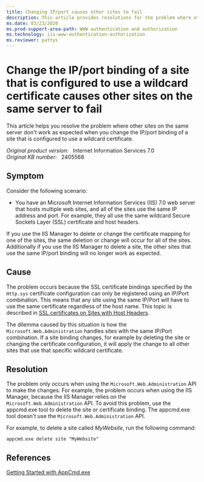 ```yaml
---
title: Changing IP/port causes other sites to fail
description: This article provides resolutions for the problem where other sites on the same server don't work as expected when you change the IP/port binding of a site that is configured to use a wildcard certificate.
ms.date: 03/23/2020
ms.prod-support-area-path: WWW authentication and authorization
ms.technology: iis-www-authentication-authorization
ms.reviewer: pattys
---
```

# Change the IP/port binding of a site that is configured to use a wildcard certificate causes other sites on the same server to fail

This article helps you resolve the problem where other sites on the same server don't work as expected when you change the IP/port binding of a site that is configured to use a wildcard certificate.

_Original product version:_ &nbsp; Internet Information Services 7.0  
_Original KB number:_ &nbsp; 2405568

## Symptom

Consider the following scenario:

- You have an Microsoft Internet Information Services (IIS) 7.0 web server that hosts multiple web sites, and all of the sites use the same IP address and port. For example, they all use the same wildcard Secure Sockets Layer (SSL) certificate and host headers.

If you use the IIS Manager to delete or change the certificate mapping for one of the sites, the same deletion or change will occur for all of the sites. Additionally if you use the IIS Manager to delete a site, the other sites that use the same IP/port binding will no longer work as expected.

## Cause

The problem occurs because the SSL certificate bindings specified by the `Http.sys` certificate configuration can only be registered using an IP/Port combination. This means that any site using the same IP/Port will have to use the same certificate regardless of the host name. This topic is described in [SSL certificates on Sites with Host Headers](https://blogs.iis.net/thomad/ssl-certificates-on-sites-with-host-headers).

The dilemma caused by this situation is how the `Microsoft.Web.Administration` handles sites with the same IP/Port combination. If a site binding changes, for example by deleting the site or changing the certificate configuration, it will apply the change to all other sites that use that specific wildcard certificate.

## Resolution

The problem only occurs when using the `Microsoft.Web.Administration` API to make the changes. For example, the problem occurs when using the IIS Manager, because the IIS Manager relies on the `Microsoft.Web.Administration` API. To avoid this problem, use the appcmd.exe tool to delete the site or certificate binding. The appcmd.exe tool doesn't use the `Microsoft.Web.Administration` API.

For example, to delete a site called *MyWebsite*, run the following  command:

```console
appcmd.exe delete site "MyWebsite"
```

## References

[Getting Started with AppCmd.exe](/iis/get-started/getting-started-with-iis/getting-started-with-appcmdexe)
